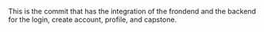 This is the commit that has the integration of the frondend and the backend for the login, create account, profile, and capstone.
